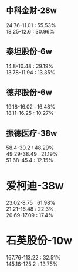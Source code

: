 ## 中科金财-28w  
24.76-11.01 : 55.53%       
18.25-12.6  : 30.96%     

## 泰坦股份-6w
14.8-10.48 : 29.19%       
13.78-11.94 : 13.35%       

## 德邦股份-6w
19.18-16.02 : 16.48%    
18.11-16.25 : 10.27%

## 振德医疗-38w
58.4-30.2 : 48.29%      
49.29-38.49 : 21.19%     
51.68-45.4 : 12.15%

# 爱柯迪-38w
23.02-8.75   : 61.98%         
21.21-16.48  : 22.3%       
20.69-17.09 : 17.4%    

# 石英股份-10w
167.76-113.22 : 32.51%        
145.16-125.2 : 13.75%    
